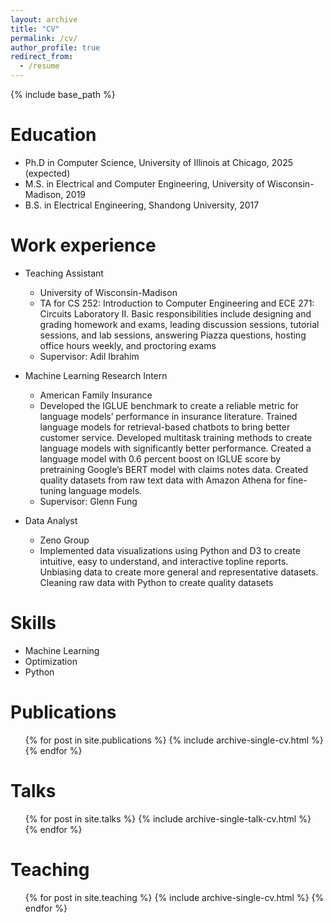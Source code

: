 ```yaml
---
layout: archive
title: "CV"
permalink: /cv/
author_profile: true
redirect_from:
  - /resume
---
```


{% include base_path %}

Education
======
* Ph.D in Computer Science, University of Illinois at Chicago, 2025 (expected)
* M.S. in Electrical and Computer Engineering, University of Wisconsin-Madison, 2019
* B.S. in Electrical Engineering, Shandong University, 2017


Work experience
======
* Teaching Assistant
  * University of Wisconsin-Madison
  * TA for CS 252: Introduction to Computer Engineering and ECE 271: Circuits Laboratory II. Basic responsibilities include designing and grading homework and exams, leading discussion sessions, tutorial sessions, and lab sessions, answering Piazza questions, hosting office hours weekly, and proctoring exams
  * Supervisor: Adil Ibrahim

* Machine Learning Research Intern
  * American Family Insurance
  * Developed the IGLUE benchmark to create a reliable metric for language models’ performance in insurance literature. Trained language models for retrieval-based chatbots to bring better customer service. Developed multitask training methods to create language models with significantly better performance. Created a language model with 0.6 percent boost on IGLUE score by pretraining Google’s BERT model with claims notes data. Created quality datasets from raw text data with Amazon Athena for fine-tuning language models.
  * Supervisor: Glenn Fung
  
* Data Analyst
  * Zeno Group
  * Implemented data visualizations using Python and D3 to create intuitive, easy to understand, and interactive topline reports. Unbiasing data to create more general and representative datasets. Cleaning raw data with Python to create quality datasets
  
Skills
======
* Machine Learning
* Optimization
* Python

Publications
======
  <ul>{% for post in site.publications %}
    {% include archive-single-cv.html %}
  {% endfor %}</ul>
  
Talks
======
  <ul>{% for post in site.talks %}
    {% include archive-single-talk-cv.html %}
  {% endfor %}</ul>
  
Teaching
======
  <ul>{% for post in site.teaching %}
    {% include archive-single-cv.html %}
  {% endfor %}</ul>
  
